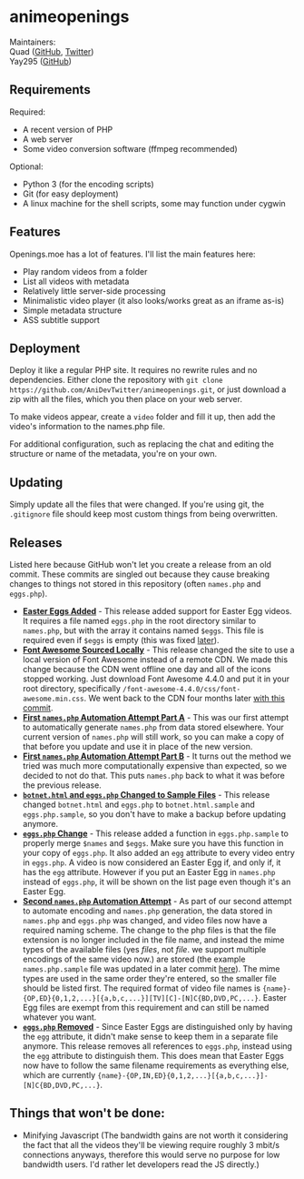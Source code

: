 # animeopenings

Maintainers:  
Quad ([GitHub](https://github.com/QuadPiece), [Twitter](https://twitter.com/Kuwaddo/))  
Yay295  ([GitHub](https://github.com/Yay295))

## Requirements

Required:

* A recent version of PHP
* A web server
* Some video conversion software (ffmpeg recommended)

Optional:

* Python 3 (for the encoding scripts)
* Git (for easy deployment)
* A linux machine for the shell scripts, some may function under cygwin

## Features

Openings.moe has a lot of features. I'll list the main features here:

* Play random videos from a folder
* List all videos with metadata
* Relatively little server-side processing
* Minimalistic video player (it also looks/works great as an iframe as-is)
* Simple metadata structure
* ASS subtitle support

## Deployment

Deploy it like a regular PHP site. It requires no rewrite rules and no dependencies. Either clone the repository with `git clone https://github.com/AniDevTwitter/animeopenings.git`, or just download a zip with all the files, which you then place on your web server.

To make videos appear, create a `video` folder and fill it up, then add the video's information to the names.php file.

For additional configuration, such as replacing the chat and editing the structure or name of the metadata, you're on your own.

## Updating

Simply update all the files that were changed. If you're using git, the `.gitignore` file should keep most custom things from being overwritten.

## Releases

Listed here because GitHub won't let you create a release from an old commit. These commits are singled out because they cause breaking changes to things not stored in this repository (often `names.php` and `eggs.php`).

* [**Easter Eggs Added**](https://github.com/AniDevTwitter/animeopenings/tree/5d19f802f09b33734d5aec41c2ef1604d9aa40c8) - This release added support for Easter Egg videos. It requires a file named `eggs.php` in the root directory similar to `names.php`, but with the array it contains named `$eggs`. This file is required even if `$eggs` is empty (this was fixed [later](https://github.com/AniDevTwitter/animeopenings/tree/dfa84a101eca8923af0ebf62964ceaa34012b85b)).
* [**Font Awesome Sourced Locally**](https://github.com/AniDevTwitter/animeopenings/tree/5e417b71d8a0d7b8bd9e3129c4c017b35b0079cf) - This release changed the site to use a local version of Font Awesome instead of a remote CDN. We made this change because the CDN went offline one day and all of the icons stopped working. Just download Font Awesome 4.4.0 and put it in your root directory, specifically `/font-awesome-4.4.0/css/font-awesome.min.css`. We went back to the CDN four months later [with this commit](https://github.com/AniDevTwitter/animeopenings/tree/ea68b3a61cc2246fa0f3ffa7f9b0713053ac00f8).
* [**First `names.php` Automation Attempt Part A**](https://github.com/AniDevTwitter/animeopenings/tree/5062d3ade0b82c6952492ffa82c22b881bced08a) - This was our first attempt to automatically generate `names.php` from data stored elsewhere. Your current version of `names.php` will still work, so you can make a copy of that before you update and use it in place of the new version.
* [**First `names.php` Automation Attempt Part B**](https://github.com/AniDevTwitter/animeopenings/tree/a6ea19bf372113338342b38362b8b1992778a26e) - It turns out the method we tried was much more computationally expensive than expected, so we decided to not do that. This puts `names.php` back to what it was before the previous release.
* [**`botnet.html` and `eggs.php` Changed to Sample Files**](https://github.com/AniDevTwitter/animeopenings/tree/f27ac24d4769e340b4631dfd2f25bb642990cf6f) - This release changed `botnet.html` and `eggs.php` to `botnet.html.sample` and `eggs.php.sample`, so you don't have to make a backup before updating anymore.
* [**`eggs.php` Change**](https://github.com/AniDevTwitter/animeopenings/tree/9c97b9cd18bb962bf0dd7bd85346c0cdba6dccf3) - This release added a function in `eggs.php.sample` to properly merge `$names` and `$eggs`. Make sure you have this function in your copy of `eggs.php`. It also added an `egg` attribute to every video entry in `eggs.php`. A video is now considered an Easter Egg if, and only if, it has the `egg` attribute. However if you put an Easter Egg in `names.php` instead of `eggs.php`, it will be shown on the list page even though it's an Easter Egg.
* [**Second `names.php` Automation Attempt**](https://github.com/AniDevTwitter/animeopenings/tree/8d4e722cdd1b366566a729d9e8fc9ffdb20e9338) - As part of our second attempt to automate encoding and `names.php` generation, the data stored in `names.php` and `eggs.php` was changed, and video files now have a required naming scheme. The change to the php files is that the file extension is no longer included in the file name, and instead the mime types of the available files (yes *files*, not *file*. we support multiple encodings of the same video now.) are stored (the example `names.php.sample` file was updated in a later commit [here](https://github.com/AniDevTwitter/animeopenings/tree/aee06dedf1d1ea1cb6aa3579632e4d7a4e54b469)). The mime types are used in the same order they're entered, so the smaller file should be listed first. The required format of video file names is `{name}-{OP,ED}{0,1,2,...}[{a,b,c,...}][TV][C]-[N]C{BD,DVD,PC,...}`. Easter Egg files are exempt from this requirement and can still be named whatever you want.
* [**`eggs.php` Removed**](https://github.com/AniDevTwitter/animeopenings/tree/5d9c4a2fb9151efbd13a1e3dfb315e45050d445a) - Since Easter Eggs are distinguished only by having the `egg` attribute, it didn't make sense to keep them in a separate file anymore. This release removes all references to `eggs.php`, instead using the `egg` attribute to distinguish them. This does mean that Easter Eggs now have to follow the same filename requirements as everything else, which are currently `{name}-{OP,IN,ED}{0,1,2,...}[{a,b,c,...}]-[N]C{BD,DVD,PC,...}`.

## Things that won't be done:

* Minifying Javascript (The bandwidth gains are not worth it considering the fact that all the videos they'll be viewing require roughly 3 mbit/s connections anyways, therefore this would serve no purpose for low bandwidth users. I'd rather let developers read the JS directly.)
